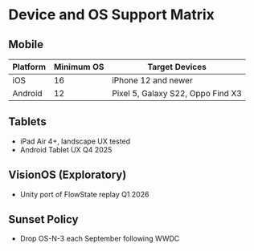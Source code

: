 <!-- docs/Device-Support.md -->

# Device and OS Support Matrix

## Mobile
| Platform | Minimum OS | Target Devices |
|----------|------------|----------------|
| iOS | 16 | iPhone 12 and newer |
| Android | 12 | Pixel 5, Galaxy S22, Oppo Find X3 |

## Tablets
* iPad Air 4+, landscape UX tested  
* Android Tablet UX Q4 2025

## VisionOS (Exploratory)
* Unity port of FlowState replay Q1 2026

## Sunset Policy
* Drop OS-N-3 each September following WWDC
